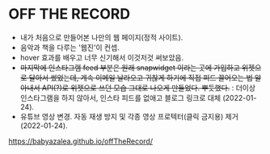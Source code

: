 # OFF THE RECORD

* 내가 처음으로 만들어본 나만의 웹 페이지(정적 사이트).
* 음악과 책을 다루는 '웹진'이 컨셉.
* hover 효과를 배우고 너무 신기해서 이것저것 써보았음.
* ~~마지막에 인스타그램 feed 부분은 원래 snapwidget 이라는 곳에 가입하고 위젯으로 달아서 썼었는데, 계속 이메일 날라오고 귀찮게 하기에 직접 피드 끌어오는 법 알아내서 API(?)로 위젯으로 쓰던 모습 그대로 나오게 만들었다. 뿌듯했다.~~ : 더이상 인스타그램을 하지 않아서, 인스타 피드를 없애고 블로그 링크로 대체 (2022-01-24).
* 유튜브 영상 변경. 자동 재생 방지 및 각종 영상 프로텍터(클릭 금지용) 제거 (2022-01-24).

<https://babyazalea.github.io/offTheRecord/>